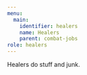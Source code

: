 ```yaml
---
menu:
  main:
    identifier: healers
    name: Healers
    parent: combat-jobs
role: healers
---
```

Healers do stuff and junk.
